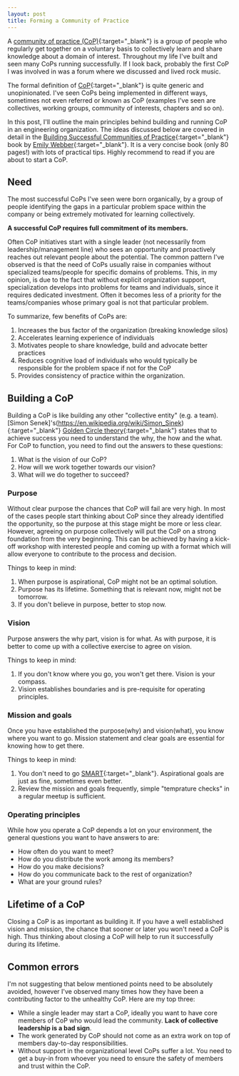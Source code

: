 ```yaml
---
layout: post
title: Forming a Community of Practice
---
```

A [community of practice (CoP)](https://en.wikipedia.org/wiki/Community_of_practice){:target="_blank"} is a group of people who regularly get together on a voluntary basis to collectively learn and share knowledge about a domain of interest. Throughout my life I've built and seen many CoPs running successfully. If I look back, probably the first CoP I was involved in was a forum where we discussed and lived rock music.

The formal definition of [CoP](https://en.wikipedia.org/wiki/Community_of_practice){:target="_blank"} is quite generic and unopinionated. I've seen CoPs being implemented in different ways, sometimes not even referred or known as CoP (examples I've seen are collectives, working groups, community of interests, chapters and so on). 

In this post, I'll outline the main principles behind building and running CoP in an engineering organization. The ideas discussed below are covered in detail in the [Building Successful Communities of Practice](https://www.goodreads.com/book/show/29155800-building-successful-communities-of-practice){:target="_blank"} book by [Emily Webber](https://www.goodreads.com/author/show/15000892.Emily_Webber){:target="_blank"}. It is a very concise book (only 80 pages!) with lots of practical tips. Highly recommend to read if you are about to start a CoP.

## Need

The most successful CoPs I've seen were born organically, by a group of people identifying the gaps in a particular problem space within the company or being extremely motivated for learning collectively.

**A successful CoP requires full commitment of its members.**

Often CoP initiatives start with a single leader (not necessarily from leadership/management line) who sees an opportunity and proactively reaches out relevant people about the potential. The common pattern I've observed is that the need of CoPs usually raise in companies without specialized teams/people for specific domains of problems. This, in my opinion, is due to the fact that without explicit organization support, specialization develops into problems for teams and individuals, since it requires dedicated investment. Often it becomes less of a priority for the teams/companies whose primary goal is not that particular problem.

To summarize, few benefits of CoPs are:

1. Increases the bus factor of the organization (breaking knowledge silos)
1. Accelerates learning experience of individuals
1. Motivates people to share knowledge, build and advocate better practices
1. Reduces cognitive load of individuals who would typically be responsible for the problem space if not for the CoP
1. Provides consistency of practice within the organization.

## Building a CoP

Building a CoP is like building any other "collective entity" (e.g. a team). [Simon Senek]'s(https://en.wikipedia.org/wiki/Simon_Sinek){:target="_blank"} [Golden Circle theory](https://www.youtube.com/watch?v=u4ZoJKF_VuA){:target="_blank"} states that to achieve success you need to understand the why, the how and the what. For CoP to function, you need to find out the answers to these questions:

1. What is the vision of our CoP?
1. How will we work together towards our vision?
1. What will we do together to succeed?

### Purpose

Without clear purpose the chances that CoP will fail are very high. In most of the cases people start thinking about CoP since they already identified the opportunity, so the purpose at this stage might be more or less clear. However, agreeing on purpose collectively will put the CoP on a strong foundation from the very beginning. This can be achieved by having a kick-off workshop with interested people and coming up with a format which will allow everyone to contribute to the process and decision.

Things to keep in mind:
1. When purpose is aspirational, CoP might not be an optimal solution.
1. Purpose has its lifetime. Something that is relevant now, might not be tomorrow.
1. If you don't believe in purpose, better to stop now.

### Vision

Purpose answers the why part, vision is for what. As with purpose, it is better to come up with a collective exercise to agree on vision.

Things to keep in mind:
1. If you don't know where you go, you won't get there. Vision is your compass.
1. Vision establishes boundaries and is pre-requisite for operating principles.

### Mission and goals

Once you have established the purpose(why) and vision(what), you know where you want to go. Mission statement and clear goals are essential for knowing how to get there. 

Things to keep in mind:
1. You don't need to go [SMART](https://www.atlassian.com/blog/productivity/how-to-write-smart-goals){:target="_blank"}. Aspirational goals are just as fine, sometimes even better.
1. Review the mission and goals frequently, simple "temprature checks" in a regular meetup is sufficient.

### Operating principles

While how you operate a CoP depends a lot on your environment, the general questions you want to have answers to are:
- How often do you want to meet?
- How do you distribute the work among its members?
- How do you make decisions?
- How do you communicate back to the rest of organization?
- What are your ground rules?

## Lifetime of a CoP

Closing a CoP is as important as building it. If you have a well established vision and mission, the chance that sooner or later you won't need a CoP is high. Thus thinking about closing a CoP will help to run it successfully during its lifetime.

## Common errors

I'm not suggesting that below mentioned points need to be absolutely avoided, however I've observed many times how they have been a contributing factor to the unhealthy CoP. Here are my top three:

- While a single leader may start a CoP, ideally you want to have core members of CoP who would lead the community. **Lack of collective leadership is a bad sign**.
- The work generated by CoP should not come as an extra work on top of members day-to-day responsibilities. 
- Without support in the organizational level CoPs suffer a lot. You need to get a buy-in from whoever you need to ensure the safety of members and trust within the CoP.
